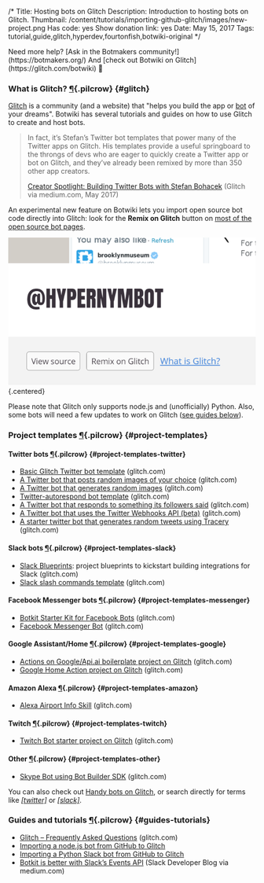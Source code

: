 /*
Title: Hosting bots on Glitch
Description: Introduction to hosting bots on Glitch.
Thumbnail: /content/tutorials/importing-github-glitch/images/new-project.png
Has code: yes
Show donation link: yes
Date: May 15, 2017
Tags: tutorial,guide,glitch,hyperdev,fourtonfish,botwiki-original
*/

<div class="note" markdown="1">
  Need more help? [Ask in the Botmakers community!](https://botmakers.org/) And [check out Botwiki on Glitch](https://glitch.com/botwiki) 🎏
</div>


### What is Glitch? [¶](#glitch){.pilcrow} {#glitch}

[Glitch](https://glitch.com) is a community (and a website) that "helps you build the app or [bot](https://glitch.com/handy-bots) of your dreams". Botwiki has several tutorials and guides on how to use Glitch to create and host bots.

> In fact, it’s Stefan’s Twitter bot templates that power many of the Twitter apps on Glitch. His templates provide a useful springboard to the throngs of devs who are eager to quickly create a Twitter app or bot on Glitch, and they’ve already been remixed by more than 350 other app creators.
>
> [Creator Spotlight: Building Twitter Bots with Stefan Bohacek](https://medium.com/glitch/creator-spotlight-building-twitter-bots-with-stefan-bohacek-4caf436f277) (Glitch via medium.com, May 2017)


An experimental new feature on Botwiki lets you import open source bot code directly into Glitch: look for the **Remix on Glitch** button on [most of the open source bot pages](/tag/opensource).

![Remix on Glitch](/content/tutorials/hosting-bots-glitch/images/remix-on-glitch.png){.centered}

Please note that Glitch only supports node.js and (unofficially) Python. Also, some bots will need a few updates to work on Glitch ([see guides below](#guides-tutorials)).


### Project templates [¶](#project-templates){.pilcrow} {#project-templates}


#### Twitter bots [¶](#project-templates-twitter){.pilcrow} {#project-templates-twitter}

- [Basic Glitch Twitter bot template](https://glitch.com/edit/#!/twitterbot) (glitch.com)
- [A Twitter bot that posts random images of your choice](https://glitch.com/edit/#!/random-image-twitterbot) (glitch.com)
- [A Twitter bot that generates random images](https://glitch.com/edit/#!/random-image-generator-twitterbot) (glitch.com)
- [Twitter-autorespond bot template](https://glitch.com/edit/#!/twitterbot-autorespond) (glitch.com)
- [A Twitter bot that responds to something its followers said](https://glitch.com/edit/#!/twitterbot-follower-autoreply) (glitch.com)
- [A Twitter bot that uses the Twitter Webhooks API (beta)](https://glitch.com/edit/#!/twitterbot-webhooks) (glitch.com)
- [A starter twitter bot that generates random tweets using Tracery](https://glitch.com/edit/#!/tracery-twitter-bot) (glitch.com)


#### Slack bots [¶](#project-templates-slack){.pilcrow} {#project-templates-slack}

- [Slack Blueprints](https://glitch.com/slack-blueprints): project blueprints to kickstart building integrations for Slack (glitch.com)
- [Slack slash commands template](https://glitch.com/edit/#!/museum-by-colors) (glitch.com)

#### Facebook Messenger bots [¶](#project-templates-messenger){.pilcrow} {#project-templates-messenger}

- [Botkit Starter Kit for Facebook Bots](https://glitch.com/edit/#!/botkit-facebook) (glitch.com)
- [Facebook Messenger Bot](https://glitch.com/~messenger-bot) (glitch.com)

#### Google Assistant/Home [¶](#project-templates-google){.pilcrow} {#project-templates-google}

- [Actions on Google/Api.ai boilerplate project on Glitch](https://glitch.com/edit/#!/project/actions-on-google-api-ai-boilerplate) (glitch.com)
- [Google Home Action project on Glitch](https://glitch.com/edit/#!/google-home) (glitch.com)

#### Amazon Alexa [¶](#project-templates-amazon){.pilcrow} {#project-templates-amazon}

- [Alexa Airport Info Skill](https://glitch.com/edit/#!/alexa-skill) (glitch.com)


#### Twitch [¶](#project-templates-twitch){.pilcrow} {#project-templates-twitch}

- [Twitch Bot starter project on Glitch](https://glitch.com/edit/#!/twitch-bot) (glitch.com)

#### Other [¶](#project-templates-other){.pilcrow} {#project-templates-other}

- [Skype Bot using Bot Builder SDK](https://glitch.com/edit/#!/bot-builder-skype) (glitch.com)


You can also check out [Handy bots on Glitch](https://glitch.com/handy-bots), or search directly for terms like [*[twitter]*](https://glitch.com/search?q=twitter) or [*[slack]*](https://glitch.com/search?q=slack).


### Guides and tutorials [¶](#guides-tutorials){.pilcrow} {#guides-tutorials}

- [Glitch – Frequently Asked Questions](https://glitch.com/faq) (glitch.com)
- [Importing a node.js bot from GitHub to Glitch](/tutorials/importing-github-glitch/)
- [Importing a Python Slack bot from GitHub to Glitch](/tutorials/importing-github-glitch-slackbot-python/)
- [Botkit is better with Slack’s Events API](https://medium.com/slack-developer-blog/botkit-is-better-with-slacks-events-api-f9a27e051591) (Slack Developer Blog via medium.com)

